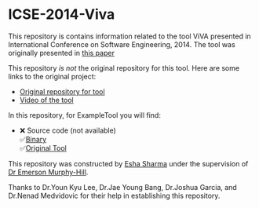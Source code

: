 # ICSE-2014-Viva

This repository is contains information related to the tool ViVA presented in International Conference on Software Engineering, 2014. The tool was originally presented in [this paper](http://ronia.net/papers/icse2014_lee.pdf)

This repository *is not* the original repository for this tool. Here are some links to the original project:

* [Original repository for tool](https://github.com/younkyul/ViVA)
* [Video of the tool](https://www.youtube.com/watch?v=jHVwuR5AYgA)

In this repository, for ExampleTool you will find:</br>
* :x: Source code (not available)</br>
:white_check_mark:[Binary](https://github.com/younkyul/ViVA)</br>
:white_check_mark:[Original Tool](https://github.com/younkyul/ViVA/blob/master/VIVA_2.5.jar)</br>

This repository was constructed by [Esha Sharma](https://github.com/eshasharma) under the supervision of [Dr Emerson Murphy-Hill](https://github.com/CaptainEmerson).

 Thanks to Dr.Youn Kyu Lee, Dr.Jae Young Bang, Dr.Joshua Garcia, and Dr.Nenad Medvidovic for their help in establishing this repository.
